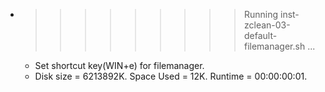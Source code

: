 * >>>>>>>>> Running inst-zclean-03-default-filemanager.sh ...
  * Set shortcut key(WIN+e) for filemanager.
  * Disk size = 6213892K. Space Used = 12K. Runtime = 00:00:00:01.
